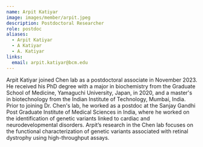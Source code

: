 ```yaml
---
name: Arpit Katiyar
image: images/member/arpit.jpeg
description: Postdoctoral Researcher
role: postdoc
aliases:
  - Arpit Katiyar
  - A Katiyar
  - A. Katiyar
links:
  email: arpit.katiyar@bcm.edu
---
```


Arpit Katiyar joined Chen lab as a postdoctoral associate in November 2023. He received his PhD degree with a major in biochemistry from the Graduate School of Medicine, Yamaguchi University, Japan, in 2020, and a master's in biotechnology from the Indian Institute of Technology, Mumbai, India. Prior to joining Dr. Chen's lab, he worked as a postdoc at the Sanjay Gandhi Post Graduate Institute of Medical Sciences in India, where he worked on the identification of genetic variants linked to cardiac and neurodevelopmental disorders. Arpit’s research in the Chen lab focuses on the functional characterization of genetic variants associated with retinal dystrophy using high-throughput assays.
